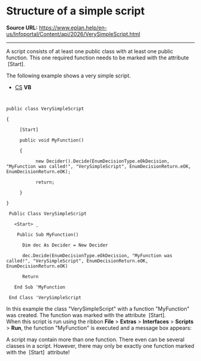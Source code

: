 # Structure of a simple script

**Source URL:** https://www.eplan.help/en-us/Infoportal/Content/api/2026/VerySimpleScript.html

---

A script consists of at least one public class with at least one public function. This one required function needs to be marked with the attribute  [Start].

The following example shows a very simple script.

- [CS](#i-tab-content-CS)
**VB**

```


public class VerySimpleScript

{

     [Start]

     public void MyFunction()

     {

           new Decider().Decide(EnumDecisionType.eOkDecision, "MyFunction was called!", "VerySimpleScript", EnumDecisionReturn.eOK, EnumDecisionReturn.eOK);

           return;

     }

}

 Public Class VerySimpleScript

   <Start> _

    Public Sub MyFunction()

      Dim dec As Decider = New Decider

      dec.Decide(EnumDecisionType.eOkDecision, "MyFunction was called!", "VerySimpleScript", EnumDecisionReturn.eOK, EnumDecisionReturn.eOK)

      Return

   End Sub 'MyFunction

 End Class 'VerySimpleScript

```

In this example the class "VerySimpleScript" with a function "MyFunction" was created. The function was marked with the attribute  [Start].  
When this script is run using the ribbon **File** > **Extras** > **Interfaces** > **Scripts** > **Run**, the function "MyFunction" is executed and a message box appears:

A script may contain more than one function. There even can be several classes in a script. However, there may only be exactly one function marked with the  [Start]  attribute!